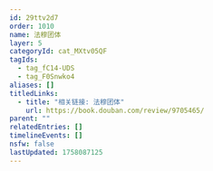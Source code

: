 ```yaml
---
id: 29ttv2d7
order: 1010
name: 法穆团体
layer: 5
categoryId: cat_MXtv05QF
tagIds:
  - tag_fC14-UDS
  - tag_F0Snwko4
aliases: []
titledLinks:
  - title: "相关链接: 法穆团体"
    url: https://book.douban.com/review/9705465/
parent: ""
relatedEntries: []
timelineEvents: []
nsfw: false
lastUpdated: 1758087125
---
```


